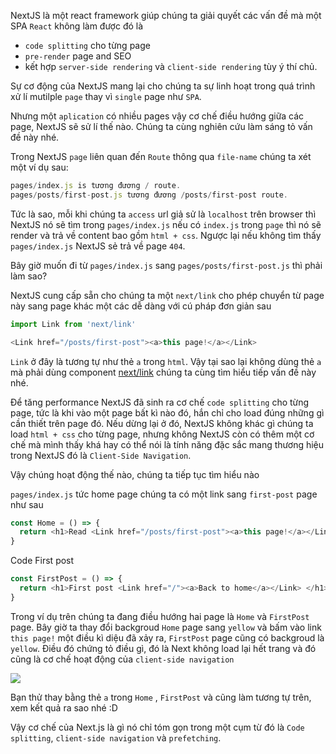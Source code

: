 NextJS là một react framework giúp chúng ta giải quyết các vấn đề mà một SPA `React` không làm được đó là

* `code splitting` cho từng page
* `pre-render` page and SEO
* kết hợp `server-side rendering` và `client-side rendering` tùy ý thí chủ.

Sự cơ động của NextJS mang lại cho chúng ta sự linh hoạt trong quá trình xử lí mutilple `page` thay vì `single` page như `SPA`.

Nhưng một `aplication` có nhiều pages vậy cơ chế điều hướng giữa các page, NextJS sẽ sử lí thế nào. Chúng ta cùng nghiên cứu làm sáng tỏ vấn đề này nhé.

Trong NextJS `page` liên quan đến `Route` thông qua `file-name`  chúng ta xét một ví dụ sau:

```js
pages/index.js is tương đương / route.
pages/posts/first-post.js tương đương /posts/first-post route.
```

Tức là sao, mỗi khi chúng ta `access` url  giả sử là `localhost` trên browser  thì NextJS nó sẽ tìm trong `pages/index.js` nếu có `index.js` trong `page` thì nó sẽ render và trả về content bao gồm `html + css`.  Ngược lại nếu không tìm thấy `pages/index.js` NextJS sẻ trả về page `404`.

Bây giờ muốn đi từ `pages/index.js` sang `pages/posts/first-post.js` thì phải làm sao?

NextJS cung cấp sẵn cho chúng ta một `next/link` cho phép chuyển từ page này sang page khác một các dễ dàng với cú pháp đơn giản sau 

``` js
import Link from 'next/link'

<Link href="/posts/first-post"><a>this page!</a></Link>
```

`Link` ở đây là tương tự như thẻ `a` trong `html`. Vậy tại sao lại không dùng thẻ `a` mà phải dùng component [next/link](https://nextjs.org/docs/api-reference/next/link) chúng ta cùng tìm hiểu tiếp vấn đề này nhé.

Để tăng performance NextJS đã sinh ra cơ chế  `code splitting` cho từng page, tức là khi vào một page bất kì nào đó, hắn chỉ cho load đúng những gì cần thiết trên page đó. Nếu dừng lại ở đó, NextJS không khác gì chúng ta load `html + css` cho từng page, nhưng không NextJS còn có thêm một cơ chế mà mình thấy khá hay có thể nói là tính năng đặc sắc mang thương hiệu trong NextJS đó là `Client-Side Navigation`.

Vậy chúng hoạt động thế nào, chúng ta tiếp tục tìm hiểu nào

 `pages/index.js`  tức home page chúng ta có một link sang `first-post` page như sau
 
```js
const Home = () => {
  return <h1>Read <Link href="/posts/first-post"><a>this page!</a></Link> </h1>
}
```

Code First post

```js
const FirstPost = () => {
  return <h1>First post <Link href="/"><a>Back to home</a></Link> </h1>
}
```

Trong ví dụ trên chúng ta đang điều hướng hai page là `Home` và `FirstPost` page.  Bây giờ ta thay đổi backgroud `Home` page sang `yellow` và bấm vào link `this page!` một điều kì diệu đã xảy ra, `FirstPost` page cũng có backgroud là `yellow`. Điều đó chứng tỏ điều gì, đó là Next không load lại hết trang và đó cũng là cơ chế hoạt động của `client-side navigation`

![](https://images.viblo.asia/ed908971-cfad-4a05-a6d3-543108d54ff7.gif)

 Bạn thử thay bằng thẻ `a` trong `Home` , `FirstPost`  và cũng làm tương tự trên, xem kết quả ra sao nhé :D

Vậy cơ chế của Next.js là gì nó chỉ tóm gọn trong một cụm từ đó là `Code splitting`, `client-side navigation` và `prefetching`.